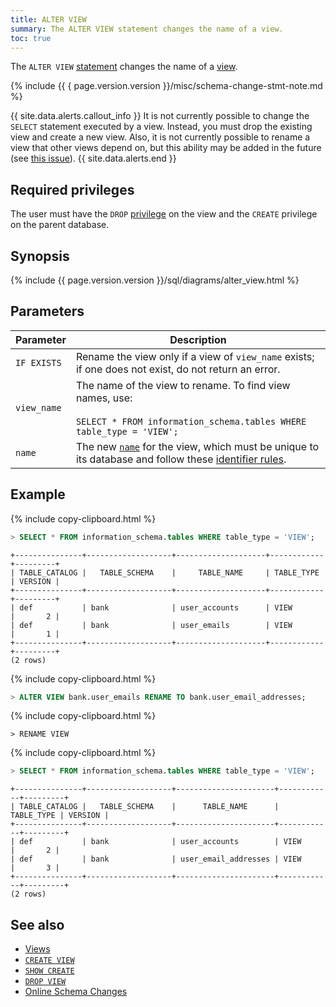 ```yaml
---
title: ALTER VIEW
summary: The ALTER VIEW statement changes the name of a view.
toc: true
---
```


The `ALTER VIEW` [statement](sql-statements.html) changes the name of a [view](views.html).

{%  include {{ { page.version.version  }}/misc/schema-change-stmt-note.md %}

{{ site.data.alerts.callout_info }}
It is not currently possible to change the `SELECT` statement executed by a view. Instead, you must drop the existing view and create a new view. Also, it is not currently possible to rename a view that other views depend on, but this ability may be added in the future (see [this issue](https://github.com/cockroachdb/cockroach/issues/10083)).
{{ site.data.alerts.end }}

## Required privileges

The user must have the `DROP` [privilege](authorization.html#assign-privileges) on the view and the `CREATE` privilege on the parent database.

## Synopsis

<div>
  {%  include {{  page.version.version  }}/sql/diagrams/alter_view.html %}
</div>

## Parameters

Parameter | Description
----------|------------
`IF EXISTS` | Rename the view only if a view of `view_name` exists; if one does not exist, do not return an error.
`view_name` | The name of the view to rename. To find view names, use:<br><br>`SELECT * FROM information_schema.tables WHERE table_type = 'VIEW';`
`name` | The new [`name`](sql-grammar.html#name) for the view, which must be unique to its database and follow these [identifier rules](keywords-and-identifiers.html#identifiers).

## Example

{%  include copy-clipboard.html %}
~~~ sql
> SELECT * FROM information_schema.tables WHERE table_type = 'VIEW';
~~~

~~~
+---------------+-------------------+--------------------+------------+---------+
| TABLE_CATALOG |   TABLE_SCHEMA    |     TABLE_NAME     | TABLE_TYPE | VERSION |
+---------------+-------------------+--------------------+------------+---------+
| def           | bank              | user_accounts      | VIEW       |       2 |
| def           | bank              | user_emails        | VIEW       |       1 |
+---------------+-------------------+--------------------+------------+---------+
(2 rows)
~~~

{%  include copy-clipboard.html %}
~~~ sql
> ALTER VIEW bank.user_emails RENAME TO bank.user_email_addresses;
~~~

{%  include copy-clipboard.html %}
~~~
> RENAME VIEW
~~~

{%  include copy-clipboard.html %}
~~~ sql
> SELECT * FROM information_schema.tables WHERE table_type = 'VIEW';
~~~

~~~
+---------------+-------------------+----------------------+------------+---------+
| TABLE_CATALOG |   TABLE_SCHEMA    |      TABLE_NAME      | TABLE_TYPE | VERSION |
+---------------+-------------------+----------------------+------------+---------+
| def           | bank              | user_accounts        | VIEW       |       2 |
| def           | bank              | user_email_addresses | VIEW       |       3 |
+---------------+-------------------+----------------------+------------+---------+
(2 rows)
~~~

## See also

- [Views](views.html)
- [`CREATE VIEW`](create-view.html)
- [`SHOW CREATE`](show-create.html)
- [`DROP VIEW`](drop-view.html)
- [Online Schema Changes](online-schema-changes.html)
